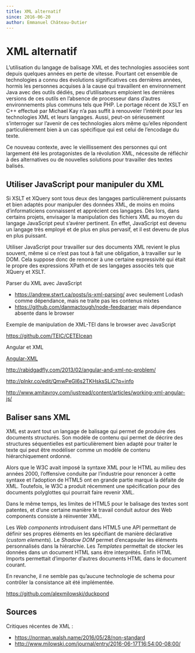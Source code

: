 ```yaml
---
title: XML alternatif
since: 2016-06-20
author: Emmanuel Château-Dutier
---
```

# XML alternatif

L’utilisation du langage de balisage XML et des technologies associées sont depuis quelques années en perte de vitesse. Pourtant cet ensemble de technologies a connu des évolutions significatives ces dernières années, hormis les personnes acquises à la cause qui travaillent en environnement Java avec des outils dédiés, peu d’utilisateurs emploient les dernières versions de ces outils en l’absence de processeur dans d’autres environnements plus communs tels que PHP. Le portage récent de XSLT en C++ effectué par Michael Kay n’a pas suffit à renouveler l’intérêt pour les technologies XML et leurs langages. Aussi, peut-on sérieusement s’interroger sur l’avenir de ces technologies alors même qu’elles répondent particulièrement bien à un cas spécifique qui est celui de l’encodage du texte.

Ce nouveau contexte, avec le vieillissement des personnes qui ont largement été les protagonistes de la révolution XML, nécessite de réfléchir à des alternatives ou de nouvelles solutions pour travailler des textes balisés.

## Utiliser JavaScript pour manipuler du XML

Si XSLT et XQuery sont tous deux des langages particulièrement puissants et bien adaptés pour manipuler des données XML, de moins en moins d’informaticiens connaissent et apprécient ces langages. Dès lors, dans certains projets, envisager la manipulation des fichiers XML au moyen du langage JavaScript peut s’avérer pertinent. En effet, JavaScript est devenu un langage très employé et de plus en plus pervasif, et il est devenu de plus en plus puissant.

Utiliser JavaScript pour travailler sur des documents XML revient le plus souvent, même si ce n’est pas tout à fait une obligation, à travailler sur le DOM. Cela suppose donc de renoncer à une certaine expressivité qui était le propre des expressions XPath et de ses langages associés tels que XQuery et XSLT.

Parser du XML avec JavaScript

- https://andrew.stwrt.ca/posts/js-xml-parsing/ avec seulement Lodash comme dépendance, mais ne traite pas les contenus mixtes
- https://github.com/danmactough/node-feedparser mais dépendance absente dans le browser

Exemple de manipulation de XML-TEI dans le browser avec JavaScript

https://github.com/TEIC/CETEIcean

Angular et XML

[Angular-XML](https://github.com/johngeorgewright/angular-xml)

http://rabidgadfly.com/2013/02/angular-and-xml-no-problem/

http://plnkr.co/edit/QmwPeGI6s2TKHsksSLiC?p=info

http://www.amitavroy.com/justread/content/articles/working-xml-angular-js/


## Baliser sans XML

XML est avant tout un langage de balisage qui permet de produire des documents structurés. Son modèle de contenu qui permet de décrire des structures séquentielles est particulièrement bien adapté pour traiter le texte qui peut être modéliser comme un modèle de contenu hiérarchiquement ordonné.

Alors que le W3C avait imposé la syntaxe XML pour le HTML au milieu des années 2000, l’offensive conduite par l’industrie pour renoncer à cette syntaxe et l’adoption de HTML5 ont en grande partie marqué la défaite de XML. Toutefois, le W3C a produit récemment une spécification pour des documents polyglottes qui pourrait faire revenir XML.

Dans le même temps, les limites de HTML5 pour le balisage des textes sont patentes, et d’une certaine manière le travail conduit autour des Web components consiste à réinventer XML.

Les _Web components_ introduisent dans HTML5 une API permettant de définir ses propres éléments en les spécifiant de manière déclarative (*custom elements*). Le *Shadow DOM* permet d’encapsuler les éléments personnalisés dans la hiérarchie. Les *Templates* permettait de stocker les données dans un document HTML sans être interprétés. Enfin HTML Imports permettait d’importer d’autres documents HTML dans le document courant.

En revanche, il ne semble pas qu’aucune technologie de schema pour contrôler la consistance ait été implémentée.

https://github.com/alexmilowski/duckpond

## Sources

Critiques récentes de XML :

- https://norman.walsh.name/2016/05/28/non-standard
- http://www.milowski.com/journal/entry/2016-06-17T16:54:00-08:00/
